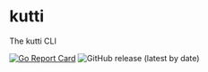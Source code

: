 # kutti

The kutti CLI

[![Go Report Card](https://goreportcard.com/badge/github.com/kuttiproject/drivercore)](https://goreportcard.com/report/github.com/kuttiproject/kutti)
![GitHub release (latest by date)](https://img.shields.io/github/v/release/kuttiproject/kutti?include_prereleases)


